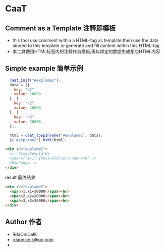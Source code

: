 # CaaT
## Comment as a Template 注释即模板
* this tool use comment within a HTML-tag as template,then use the data binded to this template to generate and fill content within this HTML-tag
* 本工具使用HTML标签内的注释作为模板,再以绑定的数据生成相应HTML内容

## Simple example 简单示例 
```javascript
  caat_init("#explame2");
  data = [{
    key: "k1",
    value: 10000
  }, {
    key: "k2",
    value: 20000
  }, {
    key: "k3",
    value: 30000
  }];
  
  html = caat_loopInvoke('#explame2', data);
  $('#explame2').html(html);
```
```html
<div id="explame2">
  <!--%LoopTemplate%
  <span>{:i+1},{key}={value}</span><br />
  %EndLoop%-->
</div>
```
result 最终结果:
```html
<div id="explame2">
  <span>1,k1=10000</span><br>
  <span>2,k2=20000</span><br>
  <span>3,k3=30000</span><br>
</div>
```

## Author 作者
* RdaOniCelK
* rdaonicelk@qq.com
* 
